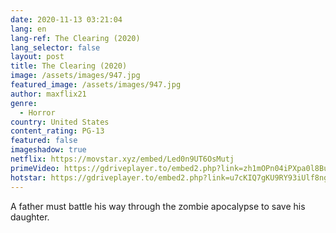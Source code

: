 ```yaml
---
date: 2020-11-13 03:21:04
lang: en
lang-ref: The Clearing (2020)
lang_selector: false
layout: post
title: The Clearing (2020)
image: /assets/images/947.jpg
featured_image: /assets/images/947.jpg
author: maxflix21
genre:
  - Horror
country: United States
content_rating: PG-13
featured: false
imageshadow: true
netflix: https://movstar.xyz/embed/Led0n9UT6OsMutj
primeVideo: https://gdriveplayer.to/embed2.php?link=zh1mOPn04iPXpa0l8BuScAZhcHJZb4olpiA9er%252BuglNA2ARxKpCNmkaykWatdlYqe6%252FDxoXKm3%252FnLCuMfyxIQYqTu3M9zFbRjzD8ljHkmF5D3EpnZ%252F6DK041Dcg0HTDVXK3G3TAqv5LQgAb37jC9dLiSobouW5nGGRz8M34ujjGarjKItX9leqdvkttAQMaTE%253D
hotstar: https://gdriveplayer.to/embed2.php?link=u7cKIQ7gKU9RY93iUlf8nghHyg3TwPCnvugKQjtGGO2KNOi5WRwuJL6%252Bvu5wcBKive3OCuwIZ0S2t%252FHMixOuSCw%252BEuI4odU486chpMKVZBsHX8CGQeTF3pztaFYF4L%252F0LeK1xBXypGUeC4DjFbA3VqordNGnrcPiCJydFNbLk0sC2a4R%252BnxUrvRc4lVAD01%252BE%253D
---
```

A father must battle his way through the zombie apocalypse to save his daughter.